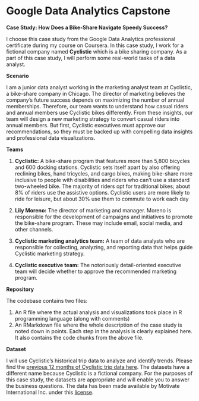 # Google Data Analytics Capstone

**Case Study: How Does a Bike-Share Navigate Speedy Success?**

I choose this case study from the Google Data Analytics professional certificate during my course on Coursera. In this case study, I work for a fictional company named **Cyclistic** which
is a bike sharing company. As a part of this case study, I will perform some real-world tasks of a data analyst.

**Scenario**

I am a junior data analyst working in the marketing analyst team at Cyclistic, a bike-share company in Chicago. The director
of marketing believes the company’s future success depends on maximizing the number of annual memberships. Therefore,
our team wants to understand how casual riders and annual members use Cyclistic bikes differently. From these insights,
our team will design a new marketing strategy to convert casual riders into annual members. But first, Cyclistic executives
must approve our recommendations, so they must be backed up with compelling data insights and professional data
visualizations.

**Teams**

1) **Cyclistic:** A bike-share program that features more than 5,800 bicycles and 600 docking stations. Cyclistic sets itself
apart by also offering reclining bikes, hand tricycles, and cargo bikes, making bike-share more inclusive to people with
disabilities and riders who can’t use a standard two-wheeled bike. The majority of riders opt for traditional bikes; about
8% of riders use the assistive options. Cyclistic users are more likely to ride for leisure, but about 30% use them to
commute to work each day

2) **Lily Moreno:** The director of marketing and manager. Moreno is responsible for the development of campaigns
and initiatives to promote the bike-share program. These may include email, social media, and other channels.

3) **Cyclistic marketing analytics team:** A team of data analysts who are responsible for collecting, analyzing, and
reporting data that helps guide Cyclistic marketing strategy.

4) **Cyclistic executive team:** The notoriously detail-oriented executive team will decide whether to approve the
recommended marketing program.

**Repository**

The codebase contains two files:
1) An R file where the actual analysis and visualizations took place in R programming language (along with comments)
2) An RMarkdown file where the whole description of the case study is noted down in points. Each step in the analysis is clearly explained here. It also contains the code chunks
from the above file.

**Dataset**

I will use Cyclistic’s historical trip data to analyze and identify trends. Please find the [previous 12 months of Cyclistic trip data here](https://divvy-tripdata.s3.amazonaws.com/index.html).
The datasets have a different name because Cyclistic is a fictional company. For the purposes of this case study,
the datasets are appropriate and will enable you to answer the business questions. The data has been made available by
Motivate International Inc. under this [license](https://www.divvybikes.com/data-license-agreement).


